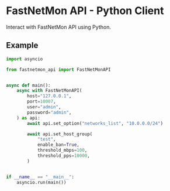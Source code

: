 # FastNetMon API - Python Client

Interact with FastNetMon API using Python.

## Example

```python
import asyncio

from fastnetmon_api import FastNetMonAPI


async def main():
    async with FastNetMonAPI(
        host="127.0.0.1",
        port=10007,
        user="admin",
        password="admin",
    ) as api:
        await api.set_option("networks_list", "10.0.0.0/24")

        await api.set_host_group(
            "test",
            enable_ban=True,
            threshold_mbps=100,
            threshold_pps=10000,
        )


if __name__ == "__main__":
    asyncio.run(main())
```
